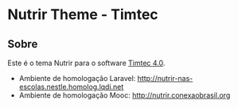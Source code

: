 # Nutrir Theme - Timtec


Sobre
------

Este é o tema Nutrir para o software [Timtec 4.0](https://github.com/institutotim/timtec).

* Ambiente de homologação Laravel: http://nutrir-nas-escolas.nestle.homolog.lqdi.net
* Ambiente de homologação Mooc: http://nutrir.conexaobrasil.org
